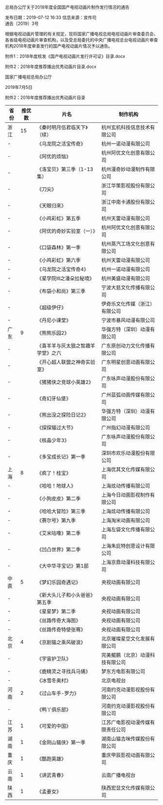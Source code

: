 总局办公厅关于2018年度全国国产电视动画片制作发行情况的通告


发布日期：2019-07-12 16:33 	信息来源：宣传司 	 
通告〔2019〕3号

根据电视动画片管理的有关规定，现将国家广播电视总局电视动画片审查委员会、各省级电视动画片审查机构，以及受总局委托的中央广播电视总台电视动画片审查机构2018年度审查发行的国产电视动画片情况予以通告。


附件1：2018年度核发《国产电视动画片发行许可证》目录.docx

附件2：2018年度推荐播出优秀动画片目录.docx

国家广播电视总局办公厅

2019年7月5日     


附件2：2018年度推荐播出优秀动画片目录

省份 | 推优数 | 片名 | 制作机构
---|-----|----|-----
浙江 | 15 | 《秦时明月伍君临天下》（续） | 杭州玄机科技信息技术有限公司
- |  | 《乌龙院之活宝传奇》 | 杭州一诺动漫有限公司
- |  | 《阿优的烦恼》 | 杭州阿优文化创意有限公司
- |  | 《洛宝贝》第三季（1-13集） | 杭州漫奇妙动漫制作有限公司
- |  | 《刀尖》 | 浙江华策影视股份有限公司
- |  | 《天眼归来》 | 浙江中南卡通股份有限公司
- |  | 《小鸡彩虹》第五季 | 杭州天雷动漫有限公司
- |  | 《阿优的奇妙实验室（一）》 | 杭州阿优文化创意有限公司
- |  | 《口袋森林》第一季 | 杭州蒸汽工场文化创意有限公司
- |  | 《小鸡彩虹》第六季 | 杭州天雷动漫有限公司
- |  | 《乌龙院之活宝传奇4》 | 杭州一诺动漫有限公司
- |  | 《星学院Ⅲ之潘朵拉秘境》 | 杭州美盛动漫有限公司
- |  | 《布袋小和尚》第三季 | 宁波大慈文化传播有限公司
- |  | 《超级伊仔》 | 伊奇乐文化传媒（浙江）有限公司
- |  | 《丹尼小课堂》 | 宁波市暴风动漫有限公司
广东 | 9 | 《熊熊乐园2》 | 华强方特（深圳）动漫有限公司
- |  | 《喜羊羊与灰太狼之智趣羊学堂》之六 | 广东原创动力文化传播有限公司
- |  | 《开心超人联盟之神奇实验室》 | 广东明星创意动画有限公司
- |  | 《猪猪侠之竞球小英雄2》 | 广东咏声动漫股份有限公司
- |  | 《奇幻牙仙堡》 | 广州蓝弧动画传媒有限公司
- |  | 《熊出没之探险日记2》 | 华强方特（深圳）动漫有限公司
- |  | 《探探猫过大节》 | 广州指幻动漫有限公司
- |  | 《核晶少年3》 | 广东咏声动漫股份有限公司
- |  | 《多宝成长记》第一季 | 深圳市欢乐动漫股份有限公司
上海 | 8 | 《疯了！桂宝》 | 上海优其文化传媒有限公司
- |  | 《哈哈！地球人》 | 上海炫动传播有限公司
- |  | 《小狗皮皮》第二季 | 上海今日动画影视制作有限公司
- |  | 《哈哈大冒险》第三季 | 上海炫动传播有限公司
- |  | 《赛尔号》第九季 | 上海淘米动画有限公司
- |  | 《艾米咕噜》第二季 | 上海左袋文化传播有限公司
- |  | 《凹凸世界》第二季 | 上海朱庇特创意设计有限公司
- |  | 《大中华寻宝记》第1部 | 上海京鼎动漫科技有限公司
中直 | 5 | 《梦幻乐园奇遇记》 | 央视动画有限公司
- |  | 《新大头儿子和小头爸爸》第五季 | 央视动画有限公司
- |  | 《星星梦》第二季 | 央视动画有限公司
- |  | 《丝路传奇大海图》 | 央视动画有限公司
- |  | 《丝路传奇特使张骞》 | 央视动画有限公司
北京 | 4 | 《京剧猫之乘风破浪》 | 北京璀璨星空文化发展有限公司
- |  | 《宇宙护卫队》 | 完美鲲鹏（北京）动漫科技有限公司
- |  | 《鹿精灵之寻找兵马俑》 | 梦东方电影有限公司
- |  | 《冰雪冬奥村》 | 北京电视台
河南 | 2 | 《过山车手-罗力》 | 河南约克动漫影视股份有限公司
- |  | 《鸭丫俱乐部》 | 河南约克动漫影视股份有限公司
江苏 | 1 | 《可爱的中国》 | 江苏广电影视动漫传媒有限责任公司
湖南 | 1 | 《金刚山猫侠》第一季 | 湖南山猫吉咪传媒股份有限公司
重庆 | 1 | 《酷跑英雄》 | 重庆甲辰影视动画有限公司
云南 | 1 | 《讲武青春》 | 云南广播电视台
陕西 | 1 | 《孟姜女》 | 陕西宏显文化传媒有限公司